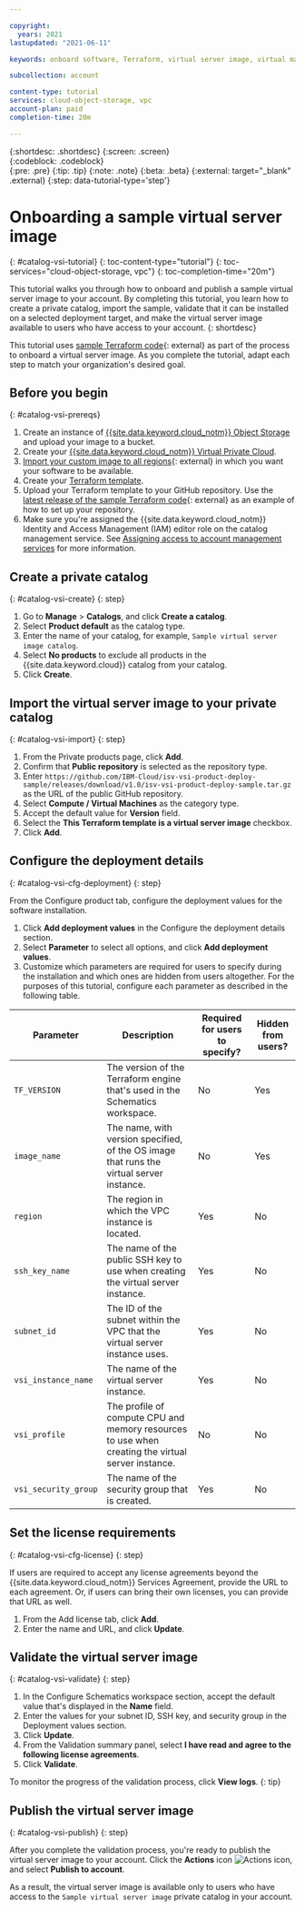 ```yaml
---

copyright:
  years: 2021
lastupdated: "2021-06-11"

keywords: onboard software, Terraform, virtual server image, virtual machine image, image, vm, vsi, validate, test, VSI image, VM image, private catalog

subcollection: account

content-type: tutorial
services: cloud-object-storage, vpc
account-plan: paid 
completion-time: 20m

---
```


{:shortdesc: .shortdesc}
{:screen: .screen}  
{:codeblock: .codeblock}  
{:pre: .pre}
{:tip: .tip}
{:note: .note}
{:beta: .beta}
{:external: target="_blank" .external}
{:step: data-tutorial-type='step'} 

# Onboarding a sample virtual server image 
{: #catalog-vsi-tutorial}
{: toc-content-type="tutorial"}
{: toc-services="cloud-object-storage, vpc"} 
{: toc-completion-time="20m"}

This tutorial walks you through how to onboard and publish a sample virtual server image to your account. By completing this tutorial, you learn how to create a private catalog, import the sample, validate that it can be installed on a selected deployment target, and make the virtual server image available to users who have access to your account.
{: shortdesc}

This tutorial uses [sample Terraform code](https://github.com/IBM-Cloud/isv-vsi-product-deploy-sample){: external} as part of the process to onboard a virtual server image. As you complete the tutorial, adapt each step to match your organization's desired goal. 

## Before you begin
{: #catalog-vsi-prereqs}

1. Create an instance of [{{site.data.keyword.cloud_notm}} Object Storage](/docs/cloud-object-storage?topic=cloud-object-storage-getting-started-cloud-object-storage) and upload your image to a bucket.
2. Create your [{{site.data.keyword.cloud_notm}} Virtual Private Cloud](/docs/vpc?topic=vpc-getting-started). 
3. [Import your custom image to all regions](https://github.com/IBM-Cloud/isv-vsi-product-deploy-sample/tree/main#import-your-custom-image-to-all-supported-regions){: external} in which you want your software to be available. 
4. Create your [Terraform template](/docs/schematics?topic=schematics-create-tf-config). 
5. Upload your Terraform template to your GitHub repository. Use the [latest release of the sample Terraform code](https://github.com/IBM-Cloud/isv-vsi-product-deploy-sample/releases/tag/v1.0 ){: external} as an example of how to set up your repository. 
6. Make sure you're assigned the {{site.data.keyword.cloud_notm}} Identity and Access Management (IAM) editor role on the catalog management service. See [Assigning access to account management services](/docs/account?topic=account-account-services) for more information.

## Create a private catalog
{: #catalog-vsi-create}
{: step}

1. Go to **Manage** > **Catalogs**, and click **Create a catalog**. 
1. Select **Product default** as the catalog type. 
1. Enter the name of your catalog, for example, `Sample virtual server image catalog`.
1. Select **No products** to exclude all products in the {{site.data.keyword.cloud}} catalog from your catalog.
1. Click **Create**.

## Import the virtual server image to your private catalog
{: #catalog-vsi-import}
{: step}

1. From the Private products page, click **Add**.
4. Confirm that **Public repository** is selected as the repository type.
5. Enter `https://github.com/IBM-Cloud/isv-vsi-product-deploy-sample/releases/download/v1.0/isv-vsi-product-deploy-sample.tar.gz` as the URL of the public GitHub repository. 
6. Select **Compute / Virtual Machines** as the category type.
6. Accept the default value for **Version** field.
7. Select the **This Terraform template is a virtual server image** checkbox. 
8. Click **Add**.

## Configure the deployment details
{: #catalog-vsi-cfg-deployment}
{: step}

From the Configure product tab, configure the deployment values for the software installation.

1. Click **Add deployment values** in the Configure the deployment details section.
2. Select **Parameter** to select all options, and click **Add deployment values**.
3. Customize which parameters are required for users to specify during the installation and which ones are hidden from users altogether. For the purposes of this tutorial, configure each parameter as described in the following table.

| Parameter | Description | Required for users to specify? | Hidden from users? |
| --- | ---------- | --- | --- | 
| `TF_VERSION` | The version of the Terraform engine that's used in the Schematics workspace. | No | Yes |
| `image_name` | The name, with version specified, of the OS image that runs the virtual server instance. | No | Yes | 
| `region` | The region in which the VPC instance is located. | Yes | No |
| `ssh_key_name` | The name of the public SSH key to use when creating the virtual server instance. | Yes | No |
| `subnet_id` | The ID of the subnet within the VPC that the virtual server instance uses. | Yes | No |
| `vsi_instance_name` | The name of the virtual server instance. | Yes | No |
| `vsi_profile` | The profile of compute CPU and memory resources to use when creating the virtual server instance. | No | No |
| `vsi_security_group` | The name of the security group that is created. | Yes | No |
  
## Set the license requirements
{: #catalog-vsi-cfg-license}
{: step}

If users are required to accept any license agreements beyond the {{site.data.keyword.cloud_notm}} Services Agreement, provide the URL to each agreement. Or, if users can bring their own licenses, you can provide that URL as well.  

1. From the Add license tab, click **Add**. 
2. Enter the name and URL, and click **Update**.

## Validate the virtual server image
{: #catalog-vsi-validate}
{: step}

1. In the Configure Schematics workspace section, accept the default value that's displayed in the **Name** field. 
1. Enter the values for your subnet ID, SSH key, and security group in the Deployment values section.
1. Click **Update**.
2. From the Validation summary panel, select **I have read and agree to the following license agreements**.
3. Click **Validate**.

To monitor the progress of the validation process, click **View logs**.
{: tip}

## Publish the virtual server image  
{: #catalog-vsi-publish}
{: step}

After you complete the validation process, you're ready to publish the virtual server image to your account. Click the **Actions** icon ![Actions icon](../icons/action-menu-icon.svg "Actions"), and select **Publish to account**.

As a result, the virtual server image is available only to users who have access to the `Sample virtual server image` private catalog in your account.



